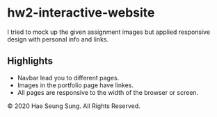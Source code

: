 # hw2-interactive-website

I tried to mock up the given assignment images but applied responsive design with personal info and links.

## Highlights
* Navbar lead you to different pages.
* Images in the portfolio page have linkes.
* All pages are responsive to the width of the browser or screen.

© 2020 Hae Seung Sung. All Rights Reserved.